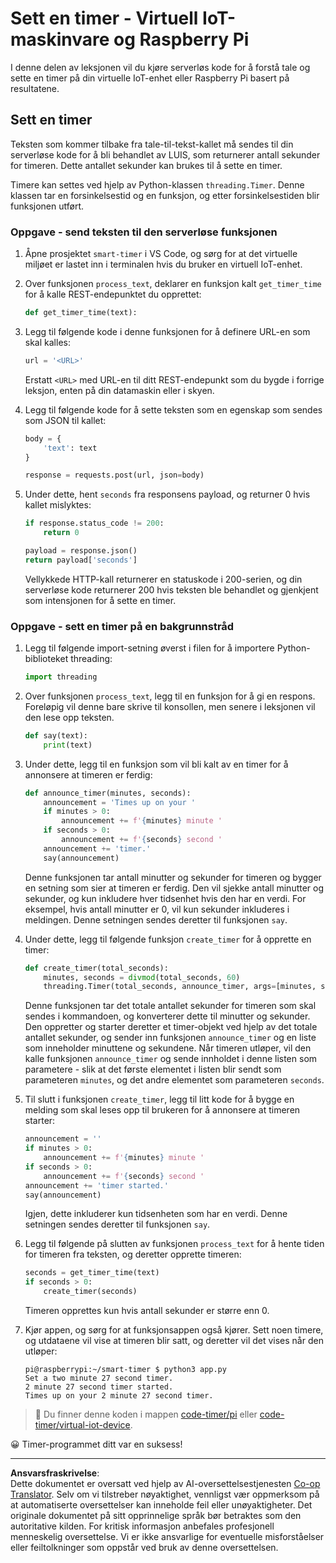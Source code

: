 <!--
CO_OP_TRANSLATOR_METADATA:
{
  "original_hash": "64ad4ddb4de81a18b7252e968f10b404",
  "translation_date": "2025-08-27T20:59:33+00:00",
  "source_file": "6-consumer/lessons/3-spoken-feedback/single-board-computer-set-timer.md",
  "language_code": "no"
}
-->
# Sett en timer - Virtuell IoT-maskinvare og Raspberry Pi

I denne delen av leksjonen vil du kjøre serverløs kode for å forstå tale og sette en timer på din virtuelle IoT-enhet eller Raspberry Pi basert på resultatene.

## Sett en timer

Teksten som kommer tilbake fra tale-til-tekst-kallet må sendes til din serverløse kode for å bli behandlet av LUIS, som returnerer antall sekunder for timeren. Dette antallet sekunder kan brukes til å sette en timer.

Timere kan settes ved hjelp av Python-klassen `threading.Timer`. Denne klassen tar en forsinkelsestid og en funksjon, og etter forsinkelsestiden blir funksjonen utført.

### Oppgave - send teksten til den serverløse funksjonen

1. Åpne prosjektet `smart-timer` i VS Code, og sørg for at det virtuelle miljøet er lastet inn i terminalen hvis du bruker en virtuell IoT-enhet.

1. Over funksjonen `process_text`, deklarer en funksjon kalt `get_timer_time` for å kalle REST-endepunktet du opprettet:

    ```python
    def get_timer_time(text):
    ```

1. Legg til følgende kode i denne funksjonen for å definere URL-en som skal kalles:

    ```python
    url = '<URL>'
    ```

    Erstatt `<URL>` med URL-en til ditt REST-endepunkt som du bygde i forrige leksjon, enten på din datamaskin eller i skyen.

1. Legg til følgende kode for å sette teksten som en egenskap som sendes som JSON til kallet:

    ```python
    body = {
        'text': text
    }
    
    response = requests.post(url, json=body)
    ```

1. Under dette, hent `seconds` fra responsens payload, og returner 0 hvis kallet mislyktes:

    ```python
    if response.status_code != 200:
        return 0
    
    payload = response.json()
    return payload['seconds']
    ```

    Vellykkede HTTP-kall returnerer en statuskode i 200-serien, og din serverløse kode returnerer 200 hvis teksten ble behandlet og gjenkjent som intensjonen for å sette en timer.

### Oppgave - sett en timer på en bakgrunnstråd

1. Legg til følgende import-setning øverst i filen for å importere Python-biblioteket threading:

    ```python
    import threading
    ```

1. Over funksjonen `process_text`, legg til en funksjon for å gi en respons. Foreløpig vil denne bare skrive til konsollen, men senere i leksjonen vil den lese opp teksten.

    ```python
    def say(text):
        print(text)
    ```

1. Under dette, legg til en funksjon som vil bli kalt av en timer for å annonsere at timeren er ferdig:

    ```python
    def announce_timer(minutes, seconds):
        announcement = 'Times up on your '
        if minutes > 0:
            announcement += f'{minutes} minute '
        if seconds > 0:
            announcement += f'{seconds} second '
        announcement += 'timer.'
        say(announcement)
    ```

    Denne funksjonen tar antall minutter og sekunder for timeren og bygger en setning som sier at timeren er ferdig. Den vil sjekke antall minutter og sekunder, og kun inkludere hver tidsenhet hvis den har en verdi. For eksempel, hvis antall minutter er 0, vil kun sekunder inkluderes i meldingen. Denne setningen sendes deretter til funksjonen `say`.

1. Under dette, legg til følgende funksjon `create_timer` for å opprette en timer:

    ```python
    def create_timer(total_seconds):
        minutes, seconds = divmod(total_seconds, 60)
        threading.Timer(total_seconds, announce_timer, args=[minutes, seconds]).start()
    ```

    Denne funksjonen tar det totale antallet sekunder for timeren som skal sendes i kommandoen, og konverterer dette til minutter og sekunder. Den oppretter og starter deretter et timer-objekt ved hjelp av det totale antallet sekunder, og sender inn funksjonen `announce_timer` og en liste som inneholder minuttene og sekundene. Når timeren utløper, vil den kalle funksjonen `announce_timer` og sende innholdet i denne listen som parametere - slik at det første elementet i listen blir sendt som parameteren `minutes`, og det andre elementet som parameteren `seconds`.

1. Til slutt i funksjonen `create_timer`, legg til litt kode for å bygge en melding som skal leses opp til brukeren for å annonsere at timeren starter:

    ```python
    announcement = ''
    if minutes > 0:
        announcement += f'{minutes} minute '
    if seconds > 0:
        announcement += f'{seconds} second '    
    announcement += 'timer started.'
    say(announcement)
    ```

    Igjen, dette inkluderer kun tidsenheten som har en verdi. Denne setningen sendes deretter til funksjonen `say`.

1. Legg til følgende på slutten av funksjonen `process_text` for å hente tiden for timeren fra teksten, og deretter opprette timeren:

    ```python
    seconds = get_timer_time(text)
    if seconds > 0:
        create_timer(seconds)
    ```

    Timeren opprettes kun hvis antall sekunder er større enn 0.

1. Kjør appen, og sørg for at funksjonsappen også kjører. Sett noen timere, og utdataene vil vise at timeren blir satt, og deretter vil det vises når den utløper:

    ```output
    pi@raspberrypi:~/smart-timer $ python3 app.py 
    Set a two minute 27 second timer.
    2 minute 27 second timer started.
    Times up on your 2 minute 27 second timer.
    ```

> 💁 Du finner denne koden i mappen [code-timer/pi](../../../../../6-consumer/lessons/3-spoken-feedback/code-timer/pi) eller [code-timer/virtual-iot-device](../../../../../6-consumer/lessons/3-spoken-feedback/code-timer/virtual-iot-device).

😀 Timer-programmet ditt var en suksess!

---

**Ansvarsfraskrivelse**:  
Dette dokumentet er oversatt ved hjelp av AI-oversettelsestjenesten [Co-op Translator](https://github.com/Azure/co-op-translator). Selv om vi tilstreber nøyaktighet, vennligst vær oppmerksom på at automatiserte oversettelser kan inneholde feil eller unøyaktigheter. Det originale dokumentet på sitt opprinnelige språk bør betraktes som den autoritative kilden. For kritisk informasjon anbefales profesjonell menneskelig oversettelse. Vi er ikke ansvarlige for eventuelle misforståelser eller feiltolkninger som oppstår ved bruk av denne oversettelsen.